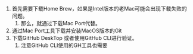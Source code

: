 1. 首先需要下载Home Brew，如果是Intel版本的老Mac可能会出现下载失败的问题。
	1. 那么，就通过下载Mac Port代替。
2. 通过Mac Port工具下载并安装MacOS版本的Git
3. 下载GitHub DeskTop 或者使用GitHub CLI进行验证。
	1. 注意GitHub CLI使用的GH工具也需要